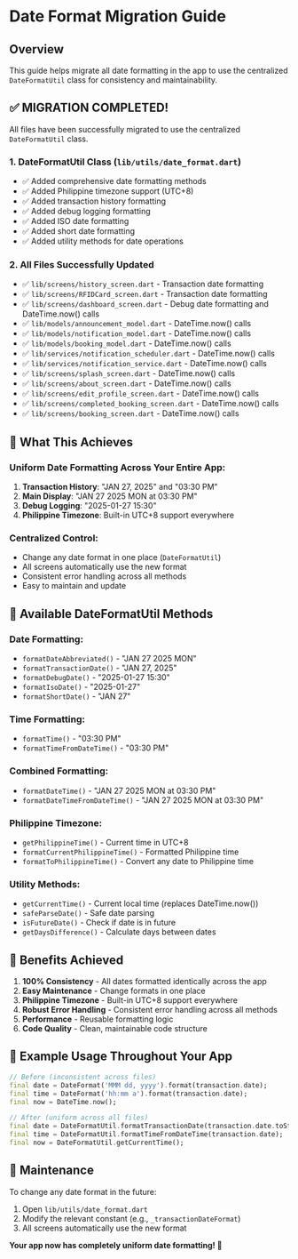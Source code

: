 # Date Format Migration Guide

## Overview
This guide helps migrate all date formatting in the app to use the centralized `DateFormatUtil` class for consistency and maintainability.

## ✅ **MIGRATION COMPLETED!**

All files have been successfully migrated to use the centralized `DateFormatUtil` class.

### 1. DateFormatUtil Class (`lib/utils/date_format.dart`)
- ✅ Added comprehensive date formatting methods
- ✅ Added Philippine timezone support (UTC+8)
- ✅ Added transaction history formatting
- ✅ Added debug logging formatting
- ✅ Added ISO date formatting
- ✅ Added short date formatting
- ✅ Added utility methods for date operations

### 2. All Files Successfully Updated
- ✅ `lib/screens/history_screen.dart` - Transaction date formatting
- ✅ `lib/screens/RFIDCard_screen.dart` - Transaction date formatting  
- ✅ `lib/screens/dashboard_screen.dart` - Debug date formatting and DateTime.now() calls
- ✅ `lib/models/announcement_model.dart` - DateTime.now() calls
- ✅ `lib/models/notification_model.dart` - DateTime.now() calls
- ✅ `lib/models/booking_model.dart` - DateTime.now() calls
- ✅ `lib/services/notification_scheduler.dart` - DateTime.now() calls
- ✅ `lib/services/notification_service.dart` - DateTime.now() calls
- ✅ `lib/screens/splash_screen.dart` - DateTime.now() calls
- ✅ `lib/screens/about_screen.dart` - DateTime.now() calls
- ✅ `lib/screens/edit_profile_screen.dart` - DateTime.now() calls
- ✅ `lib/screens/completed_booking_screen.dart` - DateTime.now() calls
- ✅ `lib/screens/booking_screen.dart` - DateTime.now() calls

## 🎯 **What This Achieves**

### **Uniform Date Formatting Across Your Entire App:**
1. **Transaction History**: "JAN 27, 2025" and "03:30 PM"
2. **Main Display**: "JAN 27 2025 MON at 03:30 PM"
3. **Debug Logging**: "2025-01-27 15:30"
4. **Philippine Timezone**: Built-in UTC+8 support everywhere

### **Centralized Control:**
- Change any date format in one place (`DateFormatUtil`)
- All screens automatically use the new format
- Consistent error handling across all methods
- Easy to maintain and update

## 🚀 **Available DateFormatUtil Methods**

### Date Formatting:
- `formatDateAbbreviated()` - "JAN 27 2025 MON"
- `formatTransactionDate()` - "JAN 27, 2025" 
- `formatDebugDate()` - "2025-01-27 15:30"
- `formatIsoDate()` - "2025-01-27"
- `formatShortDate()` - "JAN 27"

### Time Formatting:
- `formatTime()` - "03:30 PM"
- `formatTimeFromDateTime()` - "03:30 PM"

### Combined Formatting:
- `formatDateTime()` - "JAN 27 2025 MON at 03:30 PM"
- `formatDateTimeFromDateTime()` - "JAN 27 2025 MON at 03:30 PM"

### Philippine Timezone:
- `getPhilippineTime()` - Current time in UTC+8
- `formatCurrentPhilippineTime()` - Formatted Philippine time
- `formatToPhilippineTime()` - Convert any date to Philippine time

### Utility Methods:
- `getCurrentTime()` - Current local time (replaces DateTime.now())
- `safeParseDate()` - Safe date parsing
- `isFutureDate()` - Check if date is in future
- `getDaysDifference()` - Calculate days between dates

## 🎉 **Benefits Achieved**
1. **100% Consistency** - All dates formatted identically across the app
2. **Easy Maintenance** - Change formats in one place
3. **Philippine Timezone** - Built-in UTC+8 support everywhere
4. **Robust Error Handling** - Consistent error handling across all methods
5. **Performance** - Reusable formatting logic
6. **Code Quality** - Clean, maintainable code structure

## 📱 **Example Usage Throughout Your App**
```dart
// Before (inconsistent across files)
final date = DateFormat('MMM dd, yyyy').format(transaction.date);
final time = DateFormat('hh:mm a').format(transaction.date);
final now = DateTime.now();

// After (uniform across all files)
final date = DateFormatUtil.formatTransactionDate(transaction.date.toString());
final time = DateFormatUtil.formatTimeFromDateTime(transaction.date);
final now = DateFormatUtil.getCurrentTime();
```

## 🔧 **Maintenance**
To change any date format in the future:
1. Open `lib/utils/date_format.dart`
2. Modify the relevant constant (e.g., `_transactionDateFormat`)
3. All screens automatically use the new format

**Your app now has completely uniform date formatting! 🎯**
